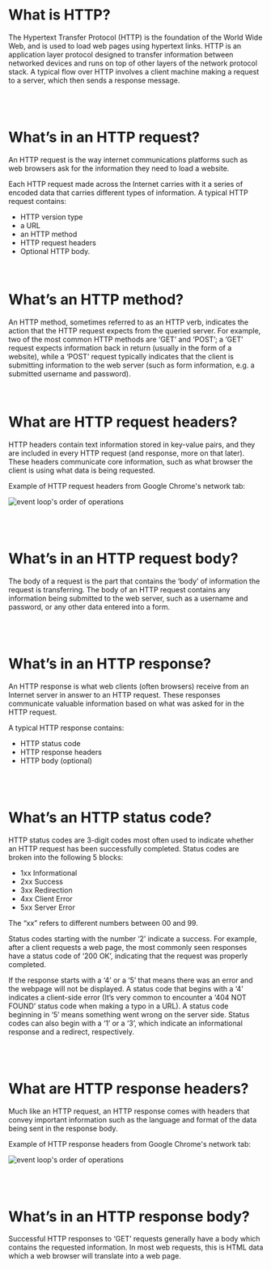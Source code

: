 # What is HTTP?
The Hypertext Transfer Protocol (HTTP) is the foundation of the World Wide Web, and is used to load web pages using hypertext links. HTTP is an application layer protocol designed to transfer information between networked devices and runs on top of other layers of the network protocol stack. A typical flow over HTTP involves a client machine making a request to a server, which then sends a response message.

<br><br>

# What’s in an HTTP request?
An HTTP request is the way internet communications platforms such as web browsers ask for the information they need to load a website.

Each HTTP request made across the Internet carries with it a series of encoded data that carries different types of information. A typical HTTP request contains:
<ul>
<li>HTTP version type</li>
<li>a URL</li>
<li>an HTTP method</li>
<li>HTTP request headers</li>
<li>Optional HTTP body.</li>
</ul>

<br>

# What’s an HTTP method?
An HTTP method, sometimes referred to as an HTTP verb, indicates the action that the HTTP request expects from the queried server. For example, two of the most common HTTP methods are ‘GET’ and ‘POST’; a ‘GET’ request expects information back in return (usually in the form of a website), while a ‘POST’ request typically indicates that the client is submitting information to the web server (such as form information, e.g. a submitted username and password).

<br>

# What are HTTP request headers?
HTTP headers contain text information stored in key-value pairs, and they are included in every HTTP request (and response, more on that later). These headers communicate core information, such as what browser the client is using what data is being requested.

Example of HTTP request headers from Google Chrome's network tab:

![event loop's order of operations](../resources/img/HTTP_request_headers.png?raw=true)

<br><br>

# What’s in an HTTP request body?
The body of a request is the part that contains the ‘body’ of information the request is transferring. The body of an HTTP request contains any information being submitted to the web server, such as a username and password, or any other data entered into a form.

<br><br>

# What’s in an HTTP response?
An HTTP response is what web clients (often browsers) receive from an Internet server in answer to an HTTP request. These responses communicate valuable information based on what was asked for in the HTTP request.

A typical HTTP response contains:
<ul>
<li>HTTP status code</li>
<li>HTTP response headers</li>
<li>HTTP body (optional)</li>
</ul>

<br><br>

# What’s an HTTP status code?
HTTP status codes are 3-digit codes most often used to indicate whether an HTTP request has been successfully completed. Status codes are broken into the following 5 blocks:
<ul>
<li>1xx Informational</li>
<li>2xx Success</li>
<li>3xx Redirection</li>
<li>4xx Client Error</li>
<li>5xx Server Error</li>
</ul>
The “xx” refers to different numbers between 00 and 99.

Status codes starting with the number ‘2’ indicate a success. For example, after a client requests a web page, the most commonly seen responses have a status code of ‘200 OK’, indicating that the request was properly completed.

If the response starts with a ‘4’ or a ‘5’ that means there was an error and the webpage will not be displayed. A status code that begins with a ‘4’ indicates a client-side error (It’s very common to encounter a ‘404 NOT FOUND’ status code when making a typo in a URL). A status code beginning in ‘5’ means something went wrong on the server side. Status codes can also begin with a ‘1’ or a ‘3’, which indicate an informational response and a redirect, respectively.

<br><br>

# What are HTTP response headers?
Much like an HTTP request, an HTTP response comes with headers that convey important information such as the language and format of the data being sent in the response body.

Example of HTTP response headers from Google Chrome's network tab:

![event loop's order of operations](../resources/img/HTTP_response_headers.png?raw=true)

<br><br>

# What’s in an HTTP response body?
Successful HTTP responses to ‘GET’ requests generally have a body which contains the requested information. In most web requests, this is HTML data which a web browser will translate into a web page.